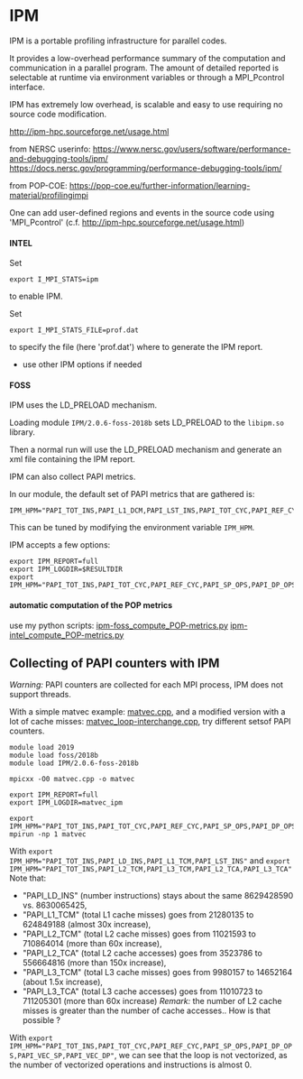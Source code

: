 # IPM
IPM is a portable profiling infrastructure for parallel codes.

It provides a low-overhead performance summary of the computation and communication in a parallel program.
The amount of detailed reported is selectable at runtime via environment variables or through a MPI_Pcontrol interface.

IPM has extremely low overhead, is scalable and easy to use requiring no source code modification.


http://ipm-hpc.sourceforge.net/usage.html

from NERSC userinfo: https://www.nersc.gov/users/software/performance-and-debugging-tools/ipm/
https://docs.nersc.gov/programming/performance-debugging-tools/ipm/

from POP-COE: https://pop-coe.eu/further-information/learning-material/profilingimpi



One can add user-defined regions and events in the source code using 'MPI_Pcontrol' (c.f. http://ipm-hpc.sourceforge.net/usage.html)


#### INTEL
Set
```
export I_MPI_STATS=ipm
```
to enable IPM.

Set
```
export I_MPI_STATS_FILE=prof.dat
```
to specify the file (here 'prof.dat') where to generate the IPM report.

+ use other IPM options if needed


#### FOSS
IPM uses the LD_PRELOAD mechanism.

Loading module `IPM/2.0.6-foss-2018b` sets LD_PRELOAD to the `libipm.so` library.

Then a normal run will use the LD_PRELOAD mechanism and generate an xml file containing the IPM report.


IPM can also collect PAPI metrics.

In our module, the default set of PAPI metrics that are gathered is:
```
IPM_HPM="PAPI_TOT_INS,PAPI_L1_DCM,PAPI_LST_INS,PAPI_TOT_CYC,PAPI_REF_CYC,PAPI_RES_STL,PAPI_STL_ICY,PAPI_STL_CCY"
```
This can be tuned by modifying the environment variable `IPM_HPM`.


IPM accepts a few options:
```
export IPM_REPORT=full
export IPM_LOGDIR=$RESULTDIR
export IPM_HPM="PAPI_TOT_INS,PAPI_TOT_CYC,PAPI_REF_CYC,PAPI_SP_OPS,PAPI_DP_OPS,PAPI_VEC_SP,PAPI_VEC_DP"
```

#### automatic computation of the POP metrics
use my python scripts:
[ipm-foss_compute_POP-metrics.py](ipm-foss_compute_POP-metrics.py)
[ipm-intel_compute_POP-metrics.py](ipm-intel_compute_POP-metrics.py)





## Collecting of PAPI counters with IPM
*Warning:* PAPI counters are collected for each MPI process, IPM does not support threads.

With a simple matvec example: [matvec.cpp](matvec/matvec.cpp), and a modified version with a lot of cache misses: [matvec_loop-interchange.cpp](matvec/matvec_loop-interchange.cpp), try different setsof PAPI counters.
```
module load 2019
module load foss/2018b
module load IPM/2.0.6-foss-2018b

mpicxx -O0 matvec.cpp -o matvec

export IPM_REPORT=full
export IPM_LOGDIR=matvec_ipm

export IPM_HPM="PAPI_TOT_INS,PAPI_TOT_CYC,PAPI_REF_CYC,PAPI_SP_OPS,PAPI_DP_OPS,PAPI_VEC_SP,PAPI_VEC_DP"
mpirun -np 1 matvec
```


With `export IPM_HPM="PAPI_TOT_INS,PAPI_LD_INS,PAPI_L1_TCM,PAPI_LST_INS"` and `export IPM_HPM="PAPI_TOT_INS,PAPI_L2_TCM,PAPI_L3_TCM,PAPI_L2_TCA,PAPI_L3_TCA"`
Note that:
- "PAPI_LD_INS" (number instructions) stays about the same 8629428590 vs. 8630065425,
- "PAPI_L1_TCM" (total L1 cache misses) goes from  21280135 to 624849188 (almost 30x increase),
- "PAPI_L2_TCM" (total L2 cache misses) goes from  11021593 to 710864014 (more than 60x increase),
- "PAPI_L2_TCA" (total L2 cache accesses) goes from 3523786 to 556664816 (more than 150x increase),
- "PAPI_L3_TCM" (total L3 cache misses) goes from  9980157 to 14652164 (about 1.5x increase),
- "PAPI_L3_TCA" (total L3 cache accesses) goes from 11010723 to 711205301 (more than 60x increase)
*Remark:* the number of L2 cache misses is greater than the number of cache accesses.. How is that possible ?


With `export IPM_HPM="PAPI_TOT_INS,PAPI_TOT_CYC,PAPI_REF_CYC,PAPI_SP_OPS,PAPI_DP_OPS,PAPI_VEC_SP,PAPI_VEC_DP"`, we can see that the loop is not vectorized, as the number of vectorized operations and instructions is almost 0.
